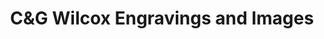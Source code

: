 ---
title: "C&G Wilcox Engravings and Images"
url: /towanda/candg-wilcox-engravings-and-images/
shop: jewelry
---